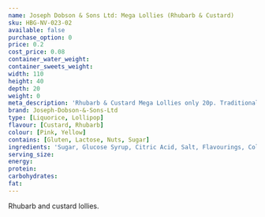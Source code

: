 ```yaml
---
name: Joseph Dobson & Sons Ltd: Mega Lollies (Rhubarb & Custard)
sku: HBG-NV-023-02
available: false
purchase_option: 0
price: 0.2
cost_price: 0.08
container_water_weight: 
container_sweets_weight: 
width: 110
height: 40
depth: 20
weight: 0
meta_description: 'Rhubarb & Custard Mega Lollies only 20p. Traditional sweets and more at Humbugs Confectionery Store. Specialists in satisfying your sweet tooth!'
brand: Joseph-Dobson-&-Sons-Ltd
type: [Liquorice, Lollipop]
flavour: [Custard, Rhubarb]
colour: [Pink, Yellow]
contains: [Gluten, Lactose, Nuts, Sugar]
ingredients: 'Sugar, Glucose Syrup, Citric Acid, Salt, Flavourings, Colours: E-102, E-129. Contains Sulphites.á'
serving_size: 
energy: 
protein: 
carbohydrates: 
fat: 
---
```

Rhubarb and custard lollies.
